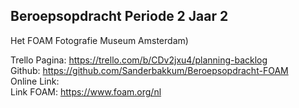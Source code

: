 ## Beroepsopdracht Periode 2 Jaar 2 

Het FOAM Fotografie Museum Amsterdam)

Trello Pagina: https://trello.com/b/CDv2jxu4/planning-backlog<br>
Github: https://github.com/Sanderbakkum/Beroepsopdracht-FOAM<br>
Online Link: <br>
Link FOAM: https://www.foam.org/nl

